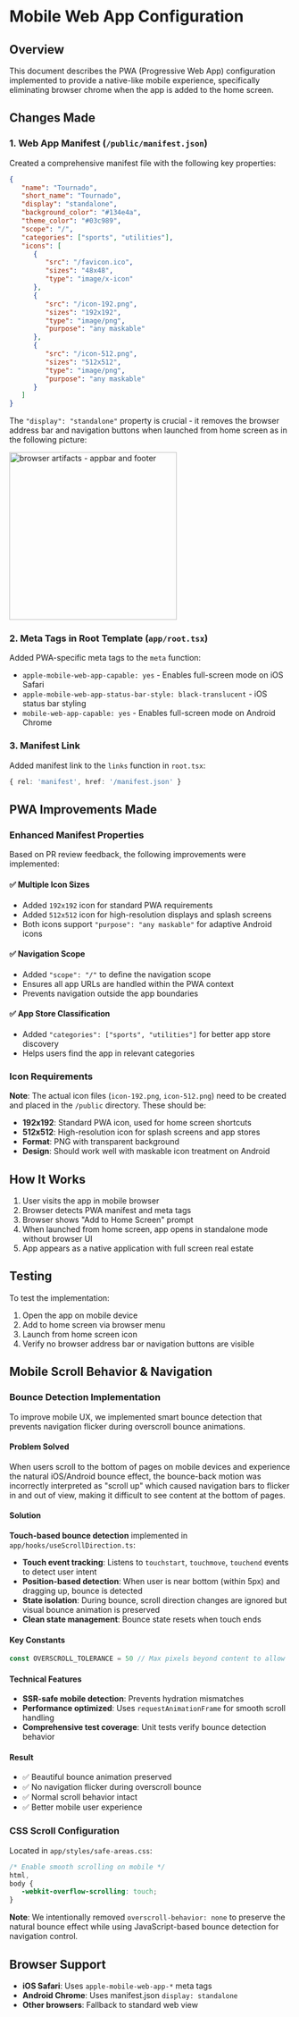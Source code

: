 # Mobile Web App Configuration

## Overview

This document describes the PWA (Progressive Web App) configuration implemented to provide a native-like mobile experience, specifically eliminating browser chrome when the app is added to the home screen.

## Changes Made

### 1. Web App Manifest (`/public/manifest.json`)

Created a comprehensive manifest file with the following key properties:

```json
{
   "name": "Tournado",
   "short_name": "Tournado",
   "display": "standalone",
   "background_color": "#134e4a",
   "theme_color": "#03c989",
   "scope": "/",
   "categories": ["sports", "utilities"],
   "icons": [
      {
         "src": "/favicon.ico",
         "sizes": "48x48",
         "type": "image/x-icon"
      },
      {
         "src": "/icon-192.png",
         "sizes": "192x192",
         "type": "image/png",
         "purpose": "any maskable"
      },
      {
         "src": "/icon-512.png",
         "sizes": "512x512",
         "type": "image/png",
         "purpose": "any maskable"
      }
   ]
}
```

The `"display": "standalone"` property is crucial - it removes the browser address bar and navigation buttons when launched from home screen as in the following picture:

<img src="development/images/browser_artifacts.jpg" alt="browser artifacts - appbar and footer" width="300">

### 2. Meta Tags in Root Template (`app/root.tsx`)

Added PWA-specific meta tags to the `meta` function:

- `apple-mobile-web-app-capable: yes` - Enables full-screen mode on iOS Safari
- `apple-mobile-web-app-status-bar-style: black-translucent` - iOS status bar styling
- `mobile-web-app-capable: yes` - Enables full-screen mode on Android Chrome

### 3. Manifest Link

Added manifest link to the `links` function in `root.tsx`:

```typescript
{ rel: 'manifest', href: '/manifest.json' }
```

## PWA Improvements Made

### Enhanced Manifest Properties

Based on PR review feedback, the following improvements were implemented:

#### ✅ **Multiple Icon Sizes**

- Added `192x192` icon for standard PWA requirements
- Added `512x512` icon for high-resolution displays and splash screens
- Both icons support `"purpose": "any maskable"` for adaptive Android icons

#### ✅ **Navigation Scope**

- Added `"scope": "/"` to define the navigation scope
- Ensures all app URLs are handled within the PWA context
- Prevents navigation outside the app boundaries

#### ✅ **App Store Classification**

- Added `"categories": ["sports", "utilities"]` for better app store discovery
- Helps users find the app in relevant categories

### Icon Requirements

**Note**: The actual icon files (`icon-192.png`, `icon-512.png`) need to be created and placed in the `/public` directory. These should be:

- **192x192**: Standard PWA icon, used for home screen shortcuts
- **512x512**: High-resolution icon for splash screens and app stores
- **Format**: PNG with transparent background
- **Design**: Should work well with maskable icon treatment on Android

## How It Works

1. User visits the app in mobile browser
2. Browser detects PWA manifest and meta tags
3. Browser shows "Add to Home Screen" prompt
4. When launched from home screen, app opens in standalone mode without browser UI
5. App appears as a native application with full screen real estate

## Testing

To test the implementation:

1. Open the app on mobile device
2. Add to home screen via browser menu
3. Launch from home screen icon
4. Verify no browser address bar or navigation buttons are visible

## Mobile Scroll Behavior & Navigation

### Bounce Detection Implementation

To improve mobile UX, we implemented smart bounce detection that prevents navigation flicker during overscroll bounce animations.

#### Problem Solved

When users scroll to the bottom of pages on mobile devices and experience the natural iOS/Android bounce effect, the bounce-back motion was incorrectly interpreted as "scroll up" which caused navigation bars to flicker in and out of view, making it difficult to see content at the bottom of pages.

#### Solution

**Touch-based bounce detection** implemented in `app/hooks/useScrollDirection.ts`:

- **Touch event tracking**: Listens to `touchstart`, `touchmove`, `touchend` events to detect user intent
- **Position-based detection**: When user is near bottom (within 5px) and dragging up, bounce is detected
- **State isolation**: During bounce, scroll direction changes are ignored but visual bounce animation is preserved
- **Clean state management**: Bounce state resets when touch ends

#### Key Constants

```typescript
const OVERSCROLL_TOLERANCE = 50 // Max pixels beyond content to allow
```

#### Technical Features

- **SSR-safe mobile detection**: Prevents hydration mismatches
- **Performance optimized**: Uses `requestAnimationFrame` for smooth scroll handling
- **Comprehensive test coverage**: Unit tests verify bounce detection behavior

#### Result

- ✅ Beautiful bounce animation preserved
- ✅ No navigation flicker during overscroll bounce
- ✅ Normal scroll behavior intact
- ✅ Better mobile user experience

### CSS Scroll Configuration

Located in `app/styles/safe-areas.css`:

```css
/* Enable smooth scrolling on mobile */
html,
body {
   -webkit-overflow-scrolling: touch;
}
```

**Note**: We intentionally removed `overscroll-behavior: none` to preserve the natural bounce effect while using JavaScript-based bounce detection for navigation control.

## Browser Support

- **iOS Safari**: Uses `apple-mobile-web-app-*` meta tags
- **Android Chrome**: Uses manifest.json `display: standalone`
- **Other browsers**: Fallback to standard web view
